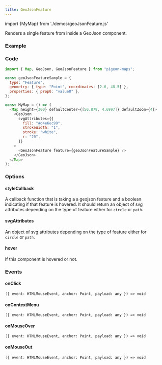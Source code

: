 ```yaml
---
title: GeoJsonFeature
---
```


import {MyMap} from './demos/geoJsonFeature.js'

Renders a single feature from inside a GeoJson component.

### Example

<MyMap />

### Code

```js
import { Map, GeoJson, GeoJsonFeature } from "pigeon-maps";

const geoJsonFeatureSample = {
  type: "Feature",
  geometry: { type: "Point", coordinates: [2.0, 48.5] },
  properties: { prop0: "value0" },
};

const MyMap = () => (
  <Map height={300} defaultCenter={[50.879, 4.6997]} defaultZoom={4}>
    <GeoJson
      svgAttributes={{
        fill: "#d4e6ec99",
        strokeWidth: "1",
        stroke: "white",
        r: "20",
      }}
    >
      <GeoJsonFeature feature={geoJsonFeatureSample} />
    </GeoJson>
  </Map>
);
```

### Options

#### styleCallback

A callback function that is taking a a geojson feature and a boolean indicating if that feature is hovered.
It should return an object of svg attributes depending on the type of feature either for `circle` or `path`.

#### svgAttributes

An object of svg attributes depending on the type of feature either for `circle` or `path`.

#### hover

If this component is hovered or not.

### Events

#### onClick

`({ event: HTMLMouseEvent, anchor: Point, payload: any }) => void`

#### onContextMenu

`({ event: HTMLMouseEvent, anchor: Point, payload: any }) => void`

#### onMouseOver

`({ event: HTMLMouseEvent, anchor: Point, payload: any }) => void`

#### onMouseOut

`({ event: HTMLMouseEvent, anchor: Point, payload: any }) => void`
